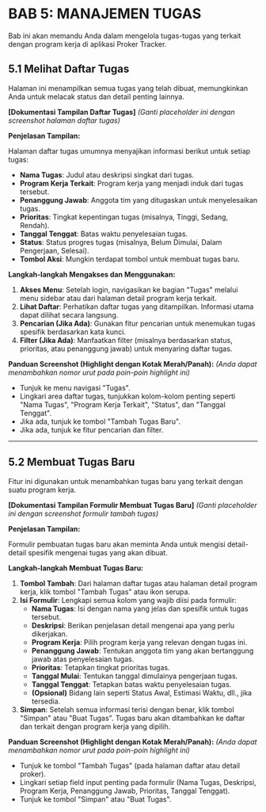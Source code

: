 # BAB 5: MANAJEMEN TUGAS

Bab ini akan memandu Anda dalam mengelola tugas-tugas yang terkait dengan program kerja di aplikasi Proker Tracker.

## 5.1 Melihat Daftar Tugas

Halaman ini menampilkan semua tugas yang telah dibuat, memungkinkan Anda untuk melacak status dan detail penting lainnya.

**[Dokumentasi Tampilan Daftar Tugas]**
*(Ganti placeholder ini dengan screenshot halaman daftar tugas)*

**Penjelasan Tampilan:**

Halaman daftar tugas umumnya menyajikan informasi berikut untuk setiap tugas:
-   **Nama Tugas**: Judul atau deskripsi singkat dari tugas.
-   **Program Kerja Terkait**: Program kerja yang menjadi induk dari tugas tersebut.
-   **Penanggung Jawab**: Anggota tim yang ditugaskan untuk menyelesaikan tugas.
-   **Prioritas**: Tingkat kepentingan tugas (misalnya, Tinggi, Sedang, Rendah).
-   **Tanggal Tenggat**: Batas waktu penyelesaian tugas.
-   **Status**: Status progres tugas (misalnya, Belum Dimulai, Dalam Pengerjaan, Selesai).
-   **Tombol Aksi**: Mungkin terdapat tombol untuk membuat tugas baru.

**Langkah-langkah Mengakses dan Menggunakan:**

1.  **Akses Menu**: Setelah login, navigasikan ke bagian "Tugas" melalui menu sidebar atau dari halaman detail program kerja terkait.
2.  **Lihat Daftar**: Perhatikan daftar tugas yang ditampilkan. Informasi utama dapat dilihat secara langsung.
3.  **Pencarian (Jika Ada)**: Gunakan fitur pencarian untuk menemukan tugas spesifik berdasarkan kata kunci.
4.  **Filter (Jika Ada)**: Manfaatkan filter (misalnya berdasarkan status, prioritas, atau penanggung jawab) untuk menyaring daftar tugas.

**Panduan Screenshot (Highlight dengan Kotak Merah/Panah):**
*(Anda dapat menambahkan nomor urut pada poin-poin highlight ini)*
-   Tunjuk ke menu navigasi "Tugas".
-   Lingkari area daftar tugas, tunjukkan kolom-kolom penting seperti "Nama Tugas", "Program Kerja Terkait", "Status", dan "Tanggal Tenggat".
-   Jika ada, tunjuk ke tombol "Tambah Tugas Baru".
-   Jika ada, tunjuk ke fitur pencarian dan filter.

---

## 5.2 Membuat Tugas Baru

Fitur ini digunakan untuk menambahkan tugas baru yang terkait dengan suatu program kerja.

**[Dokumentasi Tampilan Formulir Membuat Tugas Baru]**
*(Ganti placeholder ini dengan screenshot formulir tambah tugas)*

**Penjelasan Tampilan:**

Formulir pembuatan tugas baru akan meminta Anda untuk mengisi detail-detail spesifik mengenai tugas yang akan dibuat.

**Langkah-langkah Membuat Tugas Baru:**

1.  **Tombol Tambah**: Dari halaman daftar tugas atau halaman detail program kerja, klik tombol "Tambah Tugas" atau ikon serupa.
2.  **Isi Formulir**: Lengkapi semua kolom yang wajib diisi pada formulir:
    *   **Nama Tugas**: Isi dengan nama yang jelas dan spesifik untuk tugas tersebut.
    *   **Deskripsi**: Berikan penjelasan detail mengenai apa yang perlu dikerjakan.
    *   **Program Kerja**: Pilih program kerja yang relevan dengan tugas ini.
    *   **Penanggung Jawab**: Tentukan anggota tim yang akan bertanggung jawab atas penyelesaian tugas.
    *   **Prioritas**: Tetapkan tingkat prioritas tugas.
    *   **Tanggal Mulai**: Tentukan tanggal dimulainya pengerjaan tugas.
    *   **Tanggal Tenggat**: Tetapkan batas waktu penyelesaian tugas.
    *   **(Opsional)** Bidang lain seperti Status Awal, Estimasi Waktu, dll., jika tersedia.
3.  **Simpan**: Setelah semua informasi terisi dengan benar, klik tombol "Simpan" atau "Buat Tugas". Tugas baru akan ditambahkan ke daftar dan terkait dengan program kerja yang dipilih.

**Panduan Screenshot (Highlight dengan Kotak Merah/Panah):**
*(Anda dapat menambahkan nomor urut pada poin-poin highlight ini)*
-   Tunjuk ke tombol "Tambah Tugas" (pada halaman daftar atau detail proker).
-   Lingkari setiap field input penting pada formulir (Nama Tugas, Deskripsi, Program Kerja, Penanggung Jawab, Prioritas, Tanggal Tenggat).
-   Tunjuk ke tombol "Simpan" atau "Buat Tugas".

